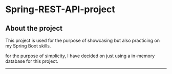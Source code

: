 # Spring-REST-API-project

## About the project
This project is used for the purpose of showcasing but also practicing on my Spring Boot skills.

for the purpose of simplicity, I have decided on just using a in-memory database for this project.

_____________________________________________________________________________________________________
